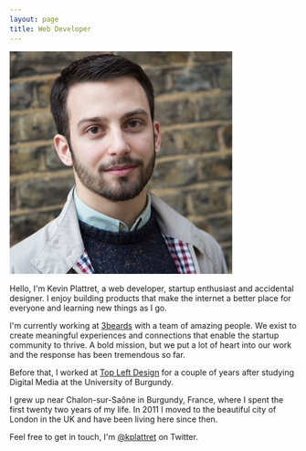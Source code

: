 ```yaml
---
layout: page
title: Web Developer
---
```


![{{ site.title }}](/img/kevin-plattret.jpg)

Hello, I'm Kevin Plattret, a web developer, startup enthusiast and accidental designer. I enjoy
building products that make the internet a better place for everyone and learning new things as I
go.

I'm currently working at [3beards](http://3-beards.com) with a team of amazing people. We exist to
create meaningful experiences and connections that enable the startup community to thrive. A bold
mission, but we put a lot of heart into our work and the response has been tremendous so far.

Before that, I worked at [Top Left Design](http://topleftdesign.com) for a couple of years after
studying Digital Media at the University of Burgundy.

I grew up near Chalon-sur-Saône in Burgundy, France, where I spent the first twenty two years of my
life. In 2011 I moved to the beautiful city of London in the UK and have been living here since
then.

Feel free to get in touch, I'm [@kplattret](https://twitter.com/kplattret) on Twitter.
